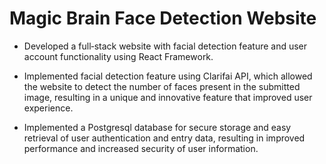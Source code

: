 # Magic Brain Face Detection Website

* Developed a full‑stack website with facial detection feature and user account functionality using React Framework.

* Implemented facial detection feature using Clarifai API, which allowed the website to detect the number of faces present in the
submitted image, resulting in a unique and innovative feature that improved user experience.

* Implemented a Postgresql database for secure storage and easy retrieval of user authentication and entry data, resulting in
improved performance and increased security of user information.